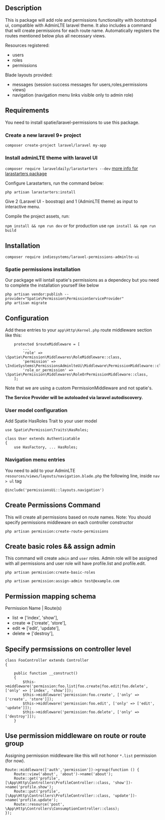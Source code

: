 ## Description

This is package will add role and permissions functionality with bootstrap4 ui, compatible with AdminLTE laravel theme. It also includes a command that will create permissions for each route name. Automatically registers the routes mentioned below plus all necessary views.

Resources registered:
* users
* roles
* permissions

Blade layouts provided:
* messages (session success messages for users,roles,permissions views)
* navigation (navigation menu links visible only to admin role)

## Requirements

You need to install spatie/laravel-permissions to use this package.

### Create a new laravel 9+ project 

`composer create-project laravel/laravel my-app`

### Install adminLTE theme with laravel UI

`composer require laraveldaily/larastarters --dev`
[more info for larastarters package](https://github.com/LaravelDaily/Larastarters)

Configure Larastarters, run the command below:

`php artisan larastarters:install`

Give 2 (Laravel UI - boostrap) and 1 (AdminLTE theme) as input to interactive menu.

Compile the project assets, run:

`npm install && npm run dev`
or for production use
`npm install && npm run build`


## Installation

`composer require indiesystems/laravel-permissions-adminlte-ui`

### Spatie permissions installation

Our packgage will isntall spatie's permissions as a dependecy but you need to complete the installation yourself like below

```
php artisan vendor:publish --provider="Spatie\Permission\PermissionServiceProvider"
php artisan migrate
```

## Configuration

Add these entries to your `app\Http\Kernel.php` route middleware section like this:

```
    protected $routeMiddleware = [
		...
        'role' => \Spatie\Permission\Middlewares\RoleMiddleware::class,
        'permission' => \IndieSystems\PermissionsAdminlteUi\Middleware\PermissionMiddleware::class,
        'role_or_permission' => \Spatie\Permission\Middlewares\RoleOrPermissionMiddleware::class,
    ];
```

Note that we are using a custom PermissionMiddleware and not spatie's.

**The Service Provider will be autoloaded via laravel autodiscovery.**

### User model configuration

Add Spatie HasRoles Trait to your user model

```
use Spatie\Permission\Traits\HasRoles;

class User extends Authenticatable
{
    use HasFactory, ... HasRoles;
```

### Navigation menu entries

You need to add to your AdminLTE `resources/views/layouts/navigation.blade.php` the following line, inside `nav > ul` tag

`@include('permissionsUi::layouts.navigation')`

## Create Permissions Command

This will create all permissions based on route names.
Note: You should specify permissions middleware on each controller constructor

`php artisan permission:create-route-permissions`

## Create basic roles && assign admin

This command will create `admin` and `user` roles. Admin role will be assigned with all permissions and user role will have profile.list and profile.edit.

`php artisan permission:create-basic-roles`

`php artisan permission:assign-admin test@example.com`

## Permission mapping schema

Permission Name | Route(s)
* list   => ['index', 'show'],
* create => ['create', 'store'],
* edit   => ['edit', 'update'],
* delete => ['destroy'],

## Specify permsissions on controller level

```
class FooController extends Controller
{

    public function __construct()
    {
        $this->middleware('permission:foo.list|foo.create|foo.edit|foo.delete', ['only' => ['index', 'show']]);
        $this->middleware('permission:foo.create', ['only' => ['create', 'store']]);
        $this->middleware('permission:foo.edit', ['only' => ['edit', 'update']]);
        $this->middleware('permission:foo.delete', ['only' => ['destroy']]);
    }
```


## Use permission middleware on route or route group

Assigning permission middleware like this will not honor `*.list` permission (for now).

```
Route::middleware(['auth','permission'])->group(function () {
    Route::view('about', 'about')->name('about');
    Route::get('profile', [\App\Http\Controllers\ProfileController::class, 'show'])->name('profile.show');
    Route::put('profile', [\App\Http\Controllers\ProfileController::class, 'update'])->name('profile.update');
    Route::resource('post', \App\Http\Controllers\ConsumptionController::class);
});
```